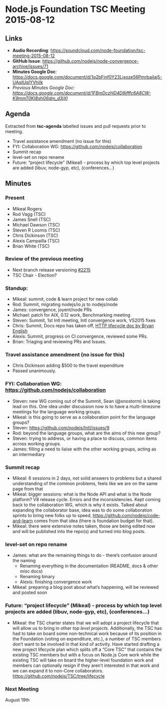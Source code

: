 # Node.js Foundation TSC Meeting 2015-08-12

## Links

* **Audio Recording**: https://soundcloud.com/node-foundation/tsc-meeting-2015-08-12
* **GitHub Issue**: https://github.com/nodejs/node-convergence-archive/issues/71
* **Minutes Google Doc**: https://docs.google.com/document/d/1q2bFjnf0Y23Ljxoze56Pmrbailaj5-UAqIUqIYVhiIk
* _Previous Minutes Google Doc: <https://docs.google.com/document/d/1FBmDczHD4D8jfffc6A8CW-K9mmT0KI8shG6dm_d3jXI>_

## Agenda

Extracted from **tsc-agenda** labelled issues and pull requests prior to meeting.

* Travel assistance amendment (no issue for this)
* FYI: Collaboration WG: https://github.com/nodejs/collaboration
* Summit recap
* level-set on repo rename
* Future: “project lifecycle” (Mikeal) - process by which top level projects are added (libuv, node-gyp, etc), (conferences…)

## Minutes

### Present

* Mikeal Rogers
* Rod Vagg (TSC)
* James Snell (TSC)
* Michael Dawson (TSC)
* Steven R Loomis (TSC)
* Chris Dickinson (TSC)
* Alexis Campailla (TSC)
* Brian White (TSC)

### Review of the previous meeting

* Next branch release versioning [#2215](https://github.com/nodejs/io.js/issues/2215)
* TSC Chair - Election?

### Standup:

* Mikeal: summit, code & learn project for new collab
* Rod: Summit, migrating nodejs/io.js to nodejs/node
* James: convergence, joyent/node PRs
* Michael: patch for AIX, 0.12 work, Benchmarking meeting
* Steven: Summit, 1st Intl meeting, Intl convergence work, VS2015 fixes
* Chris: Summit, Docs repo has taken off, [HTTP lifecycle doc by Bryan English](https://github.com/nodejs/docs/blob/master/src/guides/anatomy-of-an-http-transaction.md)
* Alexis: Summit, progress on CI convergence, reviewed some PRs.
* Brian: Triaging and reviewing PRs and Issues.

### Travel assistance amendment (no issue for this)

* Chris Dickinson adding $500 to the travel expenditure
* Passed unanimously.

### FYI: Collaboration WG: https://github.com/nodejs/collaboration

* Steven: new WG coming out of the Summit, Sean (@snostorm) is taking lead on this. One idea under discussion now is to have a multi-timezone meetings for the language working groups.
* Mikeal: is this going to serve as a collaboration point for the language groups?
* Steven: https://github.com/nodejs/Intl/issues/9
* Rod: beyond the language groups, what are the aims of this new group?
* Steven: trying to address, or having a place to discuss, common items across working groups.
* James: filling a need to liaise with the other working groups, acting as an intermediary

### Summit recap

* Mikeal: 6 sessions in 2 days, not solid answers to problems but a shared understanding of the common problems, feels like we are on the same page from that
* Mikeal: bigger sessions: what is the Node API and what is the Node platform? V8 release cycle. Errors and the inconsistencies. Kept coming back to the collaboration WG, which is why it exists. Talked about expanding the collaborator base, idea was to do some collaboration sprints to bring new folks up to speed, https://github.com/nodejs/code-and-learn comes from that idea (there is foundation budget for that).
* Mikeal: there were extensive notes taken, those are being edited now and will be published into the repo(s) and turned into blog posts.

### level-set on repo rename

* James: what are the remaining things to do - there’s confusion around the naming
  - Renaming everything in the documentation (README, docs & other misc docs)
  - Renaming binary
  - Alexis: finishing convergence work
* Mikeal: preparing a blog post about what’s happening, will be reviewed and posted soon

### Future: “project lifecycle” (Mikeal) - process by which top level projects are added (libuv, node-gyp, etc), (conferences…)

* Mikeal: the TSC charter states that we will adopt a project lifecycle that will allow us to bring in other _top level projects_. Additionally, the TSC has had to take on board some non-technical work because of its position in the Foundation (voting on expenditure, etc.), a number of TSC members don’t want to be involved in that kind of activity. Have started drafting a new project lifecycle plan which splits off a “Core TSC” that contains the existing TSC members but with a focus on Node.js Core work while the existing TSC will take on board the higher-level foundation work and members can optionally resign if they aren’t interested in that work and we can expand it to non-Core collaborators. https://github.com/nodejs/TSC/tree/lifecycle

### Next Meeting

August 19th
